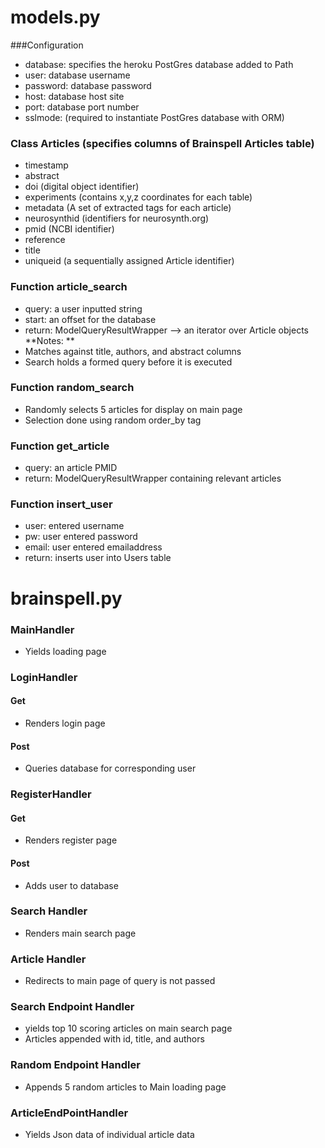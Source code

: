 # models.py

###Configuration 
* database: specifies the heroku PostGres database added to Path 
* user: database username 
* password: database password
* host: database host site 
* port: database port number 
* sslmode: (required to instantiate PostGres database with ORM) 

### Class Articles (specifies columns of Brainspell Articles table) 
* timestamp 
* abstract
* doi (digital object identifier)
* experiments (contains x,y,z coordinates for each table) 
* metadata (A set of extracted tags for each article) 
* neurosynthid (identifiers for neurosynth.org) 
* pmid (NCBI identifier) 
* reference 
* title 
* uniqueid (a sequentially assigned Article identifier) 

### Function article_search
* query: a user inputted string 
* start: an offset for the database 
* return: ModelQueryResultWrapper --> an iterator over Article objects
**Notes: **
* Matches against title, authors, and abstract columns 
* Search holds a formed query before it is executed 

### Function random_search
* Randomly selects 5 articles for display on main page 
* Selection done using random order_by tag

### Function get_article
* query: an article PMID 
* return: ModelQueryResultWrapper containing relevant articles

### Function insert_user 
* user: entered username 
* pw: user entered password 
* email: user entered emailaddress
* return: inserts user into Users table 
 
 
# brainspell.py

### MainHandler 
* Yields loading page 

### LoginHandler 
#### Get 
* Renders login page 
#### Post 
* Queries database for corresponding user 

### RegisterHandler 
#### Get 
* Renders register page 
#### Post 
* Adds user to database 

### Search Handler 
* Renders main search page 

### Article Handler 
* Redirects to main page of query is not passed 

### Search Endpoint Handler 
* yields top 10 scoring articles on main search page
* Articles appended with id, title, and authors 

### Random Endpoint Handler 
* Appends 5 random articles to Main loading page 

### ArticleEndPointHandler 
* Yields Json data of individual article data 












